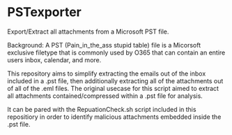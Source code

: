 # PSTexporter
Export/Extract all attachments from a Microsoft PST file. 

Background: A PST (Pain_in_the_ass stupid table) file is a Micorsoft exclusive filetype that is commonly used by O365 that can contain an entire users inbox, calendar, and more. 

This repository aims to simplify extracting the emails out of the inbox included in a .pst file, then additionally extracting all of the attachments out of all of the .eml files. 
The original usecase for this script aimed to extract all attachments contained/compressed within a .pst file for analysis. 

It can be pared with the RepuationCheck.sh script included in this repositiory in order to identify malicious attachments embedded inside the .pst file. 

